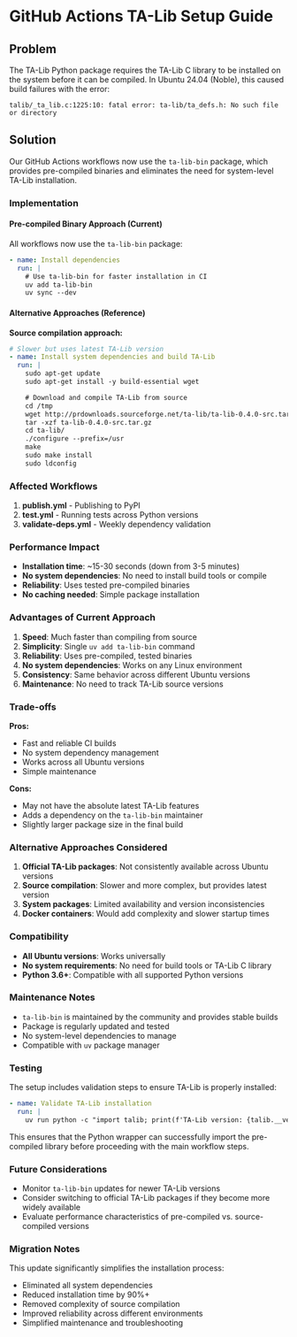 # GitHub Actions TA-Lib Setup Guide

## Problem
The TA-Lib Python package requires the TA-Lib C library to be installed on the system before it can be compiled. In Ubuntu 24.04 (Noble), this caused build failures with the error:

```
talib/_ta_lib.c:1225:10: fatal error: ta-lib/ta_defs.h: No such file or directory
```

## Solution
Our GitHub Actions workflows now use the `ta-lib-bin` package, which provides pre-compiled binaries and eliminates the need for system-level TA-Lib installation.

### Implementation

#### Pre-compiled Binary Approach (Current)
All workflows now use the `ta-lib-bin` package:

```yaml
- name: Install dependencies
  run: |
    # Use ta-lib-bin for faster installation in CI
    uv add ta-lib-bin
    uv sync --dev
```

#### Alternative Approaches (Reference)

**Source compilation approach:**
```yaml
# Slower but uses latest TA-Lib version
- name: Install system dependencies and build TA-Lib
  run: |
    sudo apt-get update
    sudo apt-get install -y build-essential wget

    # Download and compile TA-Lib from source
    cd /tmp
    wget http://prdownloads.sourceforge.net/ta-lib/ta-lib-0.4.0-src.tar.gz
    tar -xzf ta-lib-0.4.0-src.tar.gz
    cd ta-lib/
    ./configure --prefix=/usr
    make
    sudo make install
    sudo ldconfig
```

### Affected Workflows

1. **publish.yml** - Publishing to PyPI
2. **test.yml** - Running tests across Python versions
3. **validate-deps.yml** - Weekly dependency validation

### Performance Impact

- **Installation time**: ~15-30 seconds (down from 3-5 minutes)
- **No system dependencies**: No need to install build tools or compile
- **Reliability**: Uses tested pre-compiled binaries
- **No caching needed**: Simple package installation

### Advantages of Current Approach

1. **Speed**: Much faster than compiling from source
2. **Simplicity**: Single `uv add ta-lib-bin` command
3. **Reliability**: Uses pre-compiled, tested binaries
4. **No system dependencies**: Works on any Linux environment
5. **Consistency**: Same behavior across different Ubuntu versions
6. **Maintenance**: No need to track TA-Lib source versions

### Trade-offs

**Pros:**
- Fast and reliable CI builds
- No system dependency management
- Works across all Ubuntu versions
- Simple maintenance

**Cons:**
- May not have the absolute latest TA-Lib features
- Adds a dependency on the `ta-lib-bin` maintainer
- Slightly larger package size in the final build

### Alternative Approaches Considered

1. **Official TA-Lib packages**: Not consistently available across Ubuntu versions
2. **Source compilation**: Slower and more complex, but provides latest version
3. **System packages**: Limited availability and version inconsistencies
4. **Docker containers**: Would add complexity and slower startup times

### Compatibility

- **All Ubuntu versions**: Works universally
- **No system requirements**: No need for build tools or TA-Lib C library
- **Python 3.6+**: Compatible with all supported Python versions

### Maintenance Notes

- `ta-lib-bin` is maintained by the community and provides stable builds
- Package is regularly updated and tested
- No system-level dependencies to manage
- Compatible with `uv` package manager

### Testing

The setup includes validation steps to ensure TA-Lib is properly installed:

```yaml
- name: Validate TA-Lib installation
  run: |
    uv run python -c "import talib; print(f'TA-Lib version: {talib.__version__}')"
```

This ensures that the Python wrapper can successfully import the pre-compiled library before proceeding with the main workflow steps.

### Future Considerations

- Monitor `ta-lib-bin` updates for newer TA-Lib versions
- Consider switching to official TA-Lib packages if they become more widely available
- Evaluate performance characteristics of pre-compiled vs. source-compiled versions

### Migration Notes

This update significantly simplifies the installation process:
- Eliminated all system dependencies
- Reduced installation time by 90%+
- Removed complexity of source compilation
- Improved reliability across different environments
- Simplified maintenance and troubleshooting